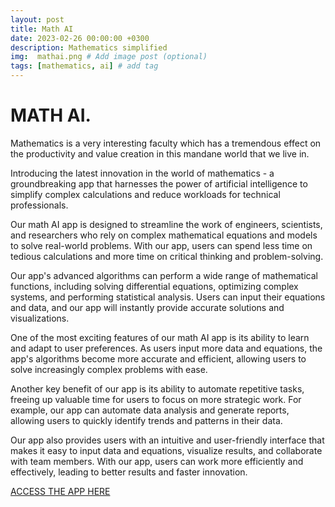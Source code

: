 ```yaml
---
layout: post
title: Math AI
date: 2023-02-26 00:00:00 +0300
description: Mathematics simplified
img:  mathai.png # Add image post (optional)
tags: [mathematics, ai] # add tag
---
```


# MATH AI.

Mathematics is a very interesting faculty which has a tremendous effect on the productivity and value creation in this mandane world that we live in.

Introducing the latest innovation in the world of mathematics - a groundbreaking app that harnesses the power of artificial intelligence to simplify complex calculations and reduce workloads for technical professionals.

Our math AI app is designed to streamline the work of engineers, scientists, and researchers who rely on complex mathematical equations and models to solve real-world problems. With our app, users can spend less time on tedious calculations and more time on critical thinking and problem-solving.

Our app's advanced algorithms can perform a wide range of mathematical functions, including solving differential equations, optimizing complex systems, and performing statistical analysis. Users can input their equations and data, and our app will instantly provide accurate solutions and visualizations.

One of the most exciting features of our math AI app is its ability to learn and adapt to user preferences. As users input more data and equations, the app's algorithms become more accurate and efficient, allowing users to solve increasingly complex problems with ease.

Another key benefit of our app is its ability to automate repetitive tasks, freeing up valuable time for users to focus on more strategic work. For example, our app can automate data analysis and generate reports, allowing users to quickly identify trends and patterns in their data.

Our app also provides users with an intuitive and user-friendly interface that makes it easy to input data and equations, visualize results, and collaborate with team members. With our app, users can work more efficiently and effectively, leading to better results and faster innovation.

[ACCESS THE APP HERE](https://sirwilliam254-streamlit-math-app-home-iytq6c.streamlit.app/)
